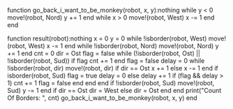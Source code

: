 function go_back_i_want_to_be_monkey(robot, x, y):nothing
    while y < 0
        move!(robot, Nord)
        y += 1
    end
    while x > 0
        move!(robot, West)
        x -= 1
    end
end

function result(robot):nothing
    x = 0
    y = 0
    while !isborder(robot, West)
        move!(robot, West)
        x -= 1
    end
    while !isborder(robot, Nord)
        move!(robot, Nord)
        y += 1
    end
    cnt = 0
    dir = Ost
    flag = false
    while (!isborder(robot, Ost) || !isborder(robot, Sud))
        if flag cnt += 1 end
        flag = false
        delay = 0
        while !isborder(robot, dir)
            move!(robot, dir)
            if dir == Ost x += 1
            else x -= 1 end
            if isborder(robot, Sud)
                flag = true
                delay = 0
            else 
                delay += 1
                if (flag && delay > 1) 
                    cnt += 1
                    flag = false 
                end 
            end
        end
        if !isborder(robot, Sud)
            move!(robot, Sud)
            y -= 1
        end
        if dir == Ost dir = West
        else dir = Ost end
    end
    print("Count Of Borders: ", cnt)
    go_back_i_want_to_be_monkey(robot, x, y)
end
